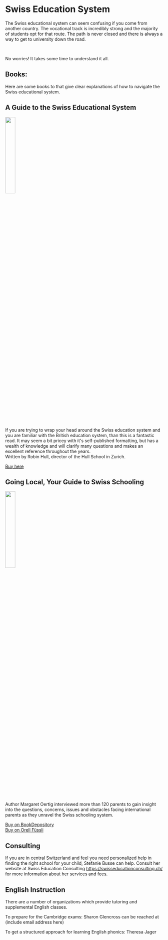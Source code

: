 # Swiss Education System
The Swiss educational system can seem confusing if you come from another country.  The vocational track is incredibly strong and the majority of students opt for that route.  The path is never closed and there is always a way to get to university down the road. 


<object data="/assets/Swiss education system.pdf" type="application/pdf" width="100%" height="500"><a href="/assets/Swiss education system.pdf"></a></object><br>

No worries!  It takes some time to understand it all. 

## Books: 
Here are some books to that give clear explanations of how to navigate the Swiss educational system. 

## A Guide to the Swiss Educational System

<img width="25%" src="https://i.imgur.com/i7EWgnh.jpg" />

If you are trying to wrap your head around the Swiss education system and you are familiar with the British education system, than this is a fantastic read.  It may seem a bit pricey with it's self-published formatting, but has a wealth of knowledge and will clarify many questions and makes an excellent reference throughout the years.  
Written by Robin Hull, director of the Hull School in Zurich. 
 

<a href="https://guideto.ch/" rel="nofollow"> Buy here
</a>  

## Going Local, Your Guide to Swiss Schooling

<img width="25%" src="https://i.imgur.com/l1QGlSC.png" />

Author Margaret Oertig interviewed more than 120 parents to gain insight into the questions, concerns, issues and obstacles facing international parents as they unravel the Swiss schooling system.  
 

<a href="https://www.bookdepository.com/Going-Local-Margaret-Oertig/9783905252255?ref=grid-view&qid=1662552643915&sr=1-1" rel="nofollow"> Buy on BookDepository</a>  
<a href="https://www.orellfuessli.ch/shop/home/artikeldetails/A1019220571" rel="nofollow">Buy on Orell Füssli</a>

## Consulting
If you are in central Switzerland and feel you need personalized help in finding the right school for your child, Stefanie Busse can help.  Consult her website at Swiss Education Consulting https://swisseducationconsulting.ch/ for more information about her services and fees. 

## English Instruction
There are a number of organizations which provide tutoring and supplemental English classes.

To prepare for the Cambridge exams:
	Sharon Glencross can be reached at (include email address here)

To get a structured approach for learning English phonics:
	Theresa Jager





<!--stackedit_data:
eyJoaXN0b3J5IjpbLTI0NzE5NDU2Miw4ODk3MTc4ODMsMTgxNz
IyMjgwNCwzOTk1ODQ1OTUsNjUyNzgwMzYxLDUxNTc2MjQzLC0y
MDAwMTc3Mjc5LDE3Nzk1MDM2NDksLTEwNTUxMjYwNCwtMTkwOD
c4OTY0OSwtMTE4MTEwNzE1MywxMDI1MzQ1NTY0LDE0NTU5OTIz
NzQsLTE5NTYwODIxOThdfQ==
-->